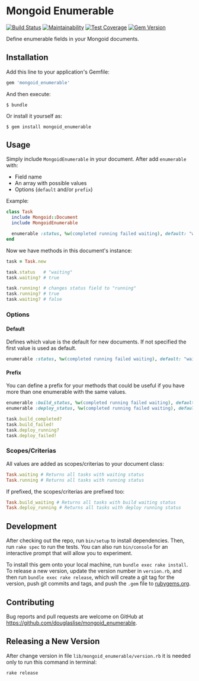 # Mongoid Enumerable

[![Build Status](https://travis-ci.org/douglaslise/mongoid_enumerable.svg?branch=master)](https://travis-ci.org/douglaslise/mongoid_enumerable)
[![Maintainability](https://api.codeclimate.com/v1/badges/bc09bc91c31fed14924a/maintainability)](https://codeclimate.com/github/douglaslise/mongoid_enumerable/maintainability)
[![Test Coverage](https://api.codeclimate.com/v1/badges/bc09bc91c31fed14924a/test_coverage)](https://codeclimate.com/github/douglaslise/mongoid_enumerable/test_coverage)
[![Gem Version](https://badge.fury.io/rb/mongoid_enumerable.svg)](https://badge.fury.io/rb/mongoid_enumerable)

Define enumerable fields in your Mongoid documents.

## Installation

Add this line to your application's Gemfile:

```ruby
gem 'mongoid_enumerable'
```

And then execute:

    $ bundle

Or install it yourself as:

    $ gem install mongoid_enumerable

## Usage
Simply include `MongoidEnumerable` in your document.
After add `enumerable` with:
 - Field name
 - An array with possible values
 - Options (`default` and/or `prefix`)

Example:

```ruby
class Task
  include Mongoid::Document
  include MongoidEnumerable

  enumerable :status, %w(completed running failed waiting), default: "waiting"
end
```

Now we have methods in this document's instance:
```ruby
task = Task.new

task.status   # "waiting"
task.waiting? # true

task.running! # changes status field to "running"
task.running? # true
task.waiting? # false
```

### Options
#### Default
Defines which value is the default for new documents. If not specified the first value is used as default.
```ruby
enumerable :status, %w(completed running failed waiting), default: "waiting"
```
#### Prefix
You can define a prefix for your methods that could be useful if you have more than one enumerable with the same values.
```ruby
enumerable :build_status, %w(completed running failed waiting), default: "waiting", prefix: "build_"
enumerable :deploy_status, %w(completed running failed waiting), default: "waiting", prefix: "deploy_"

task.build_completed?
task.build_failed!
task.deploy_running?
task.deploy_failed!
```


### Scopes/Criterias
All values are added as scopes/criterias to your document class:
```ruby
Task.waiting # Returns all tasks with waiting status
Task.running # Returns all tasks with running status
```

If prefixed, the scopes/criterias are prefixed too:
```ruby
Task.build_waiting # Returns all tasks with build waiting status
Task.deploy_running # Returns all tasks with deploy running status
```


## Development

After checking out the repo, run `bin/setup` to install dependencies. Then, run `rake spec` to run the tests. You can also run `bin/console` for an interactive prompt that will allow you to experiment.

To install this gem onto your local machine, run `bundle exec rake install`. To release a new version, update the version number in `version.rb`, and then run `bundle exec rake release`, which will create a git tag for the version, push git commits and tags, and push the `.gem` file to [rubygems.org](https://rubygems.org).

## Contributing

Bug reports and pull requests are welcome on GitHub at https://github.com/douglaslise/mongoid_enumerable.

## Releasing a New Version
After change version in file `lib/mongoid_enumerable/version.rb` it is needed only to run this command in terminal:

```shell
rake release
```
